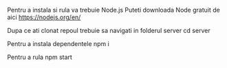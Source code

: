 Pentru a instala si rula va trebuie Node.js 
Puteti downloada Node gratuit de aici https://nodejs.org/en/

Dupa ce ati clonat repoul trebuie sa navigati in folderul server
cd server

Pentru a instala dependentele
npm i

Pentru a rula 
npm start
